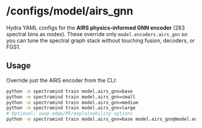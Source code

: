 # /configs/model/airs_gnn

Hydra YAML configs for the **AIRS physics‑informed GNN encoder** (283 spectral bins as nodes).
These override only `model.encoders.airs_gnn` so you can tune the spectral graph stack without
touching fusion, decoders, or FGS1.

## Usage

Override just the AIRS encoder from the CLI:
```bash
python -m spectramind train model.airs_gnn=base
python -m spectramind train model.airs_gnn=small
python -m spectramind train model.airs_gnn=medium
python -m spectramind train model.airs_gnn=large
# Optional: swap edge/PE/explainability options
python -m spectramind train model.airs_gnn=base model.airs_gnn@model.encoders.airs_gnn.edges=edges